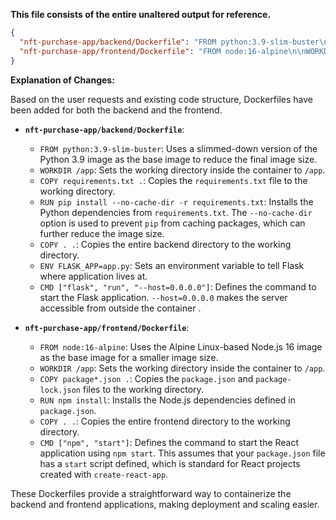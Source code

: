 **This file consists of the entire unaltered output for reference.**

```json
{
  "nft-purchase-app/backend/Dockerfile": "FROM python:3.9-slim-buster\n\nWORKDIR /app\n\nCOPY requirements.txt .\nRUN pip install --no-cache-dir -r requirements.txt\n\nCOPY . .\n\nENV FLASK_APP=app.py\n\nCMD [\"flask\", \"run\", \"--host=0.0.0.0\"]",
  "nft-purchase-app/frontend/Dockerfile": "FROM node:16-alpine\n\nWORKDIR /app\n\nCOPY package*.json .\nRUN npm install\n\nCOPY . .\n\nCMD [\"npm\", \"start\"]"
}
```

**Explanation of Changes:**

Based on the user requests and existing code structure, Dockerfiles have been added for both the backend and the frontend.

*   **`nft-purchase-app/backend/Dockerfile`**:
    *   `FROM python:3.9-slim-buster`:  Uses a slimmed-down version of the Python 3.9 image as the base image to reduce the final image size.
    *   `WORKDIR /app`: Sets the working directory inside the container to `/app`.
    *   `COPY requirements.txt .`: Copies the `requirements.txt` file to the working directory.
    *   `RUN pip install --no-cache-dir -r requirements.txt`: Installs the Python dependencies from `requirements.txt`. The `--no-cache-dir` option is used to prevent `pip` from caching packages, which can further reduce the image size.
    *   `COPY . .`: Copies the entire backend directory to the working directory.
    *   `ENV FLASK_APP=app.py`: Sets an environment variable to tell Flask where application lives at.
    *   `CMD ["flask", "run", "--host=0.0.0.0"]`: Defines the command to start the Flask application. `--host=0.0.0.0` makes the server accessible from outside the container .

*   **`nft-purchase-app/frontend/Dockerfile`**:
    *   `FROM node:16-alpine`: Uses the Alpine Linux-based Node.js 16 image as the base image for a smaller image size.
    *   `WORKDIR /app`: Sets the working directory inside the container to `/app`.
    *   `COPY package*.json .`: Copies the `package.json` and `package-lock.json` files to the working directory.
    *   `RUN npm install`: Installs the Node.js dependencies defined in `package.json`.
    *   `COPY . .`: Copies the entire frontend directory to the working directory.
    *   `CMD ["npm", "start"]`: Defines the command to start the React application using `npm start`. This assumes that your `package.json` file has a `start` script defined, which is standard for React projects created with `create-react-app`.

These Dockerfiles provide a straightforward way to containerize the backend and frontend applications, making deployment and scaling easier.
